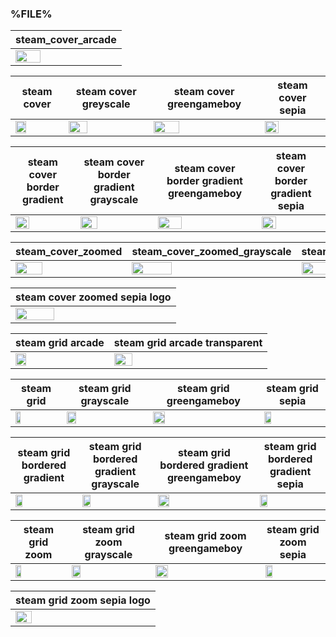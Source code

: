 ### %FILE%

| steam_cover_arcade |
|-------|
|<IMG src="steam_cover_arcade/%FILE%.png" width="50%" height="50%" />|

| steam cover | steam cover greyscale | steam cover greengameboy | steam cover sepia |
|-------|-------|-------|-------|
|<IMG src="steam_cover/%FILE%.png" width="50%" height="50%" />|<IMG src="steam_cover_greyscale/%FILE%.png" width="50%" height="50%" />|<IMG src="steam_cover_greengameboy/%FILE%.png" width="50%" height="50%" />|<IMG src="steam_cover_sepia/%FILE%.png" width="50%" height="50%" />|

| steam cover border gradient | steam cover border gradient grayscale | steam cover border gradient greengameboy | steam cover border gradient sepia |
|-------|-------|-------|-------|
|<IMG src="steam_cover_border_gradient/%FILE%.png" width="50%" height="50%" />|<IMG src="steam_cover_border_gradient_grayscale/%FILE%.png" width="50%" height="50%" />|<IMG src="steam_cover_border_gradient_greengameboy/%FILE%.png" width="50%" height="50%" />|<IMG src="steam_cover_border_gradient_sepia/%FILE%.png" width="50%" height="50%" />|

| steam_cover_zoomed | steam_cover_zoomed_grayscale | steam_cover_zoomed_greengameboy | steam_cover_zoomed_sepia |
|-------|-------|-------|-------|
|<IMG src="steam_cover_zoomed/%FILE%.png" width="50%" height="50%" />|<IMG src="steam_cover_zoomed_grayscale/%FILE%.png" width="50%" height="50%" />|<IMG src="steam_cover_zoomed_greengameboy/%FILE%.png" width="50%" height="50%" />|<IMG src="steam_cover_zoomed_sepia/%FILE%.png" width="50%" height="50%" />|

| steam cover zoomed sepia logo | 
|-------|
|<IMG src="steam_cover_zoomed_sepia_logo/%FILE%.png" width="50%" height="50%" />|

| steam grid arcade | steam grid arcade transparent |
|-------|-------|
|<IMG src="steam_grid_arcade/%FILE%.png" width="35%" height="35%" />|<IMG src="steam_grid_arcade_transparent/%FILE%.png" width="35%" height="35%" />|

| steam grid | steam grid grayscale | steam grid greengameboy | steam grid sepia |
|-------|-------|-------|-------|
|<IMG src="steam_grid/%FILE%.png" width="35%" height="35%" />|<IMG src="steam_grid_grayscale/%FILE%.png" width="35%" height="35%" />|<IMG src="steam_grid_greengameboy/%FILE%.png" width="35%" height="35%" />|<IMG src="steam_grid_sepia/%FILE%.png" width="35%" height="35%" />|

| steam grid bordered gradient | steam grid bordered gradient grayscale | steam grid bordered gradient greengameboy | steam grid bordered gradient sepia |
|-------|-------|-------|-------|
|<IMG src="steam_grid_bordered_gradient/%FILE%.png" width="35%" height="35%" />|<IMG src="steam_grid_bordered_gradient_grayscale/%FILE%.png" width="35%" height="35%" />|<IMG src="steam_grid_bordered_gradient_greengameboy/%FILE%.png" width="35%" height="35%" />|<IMG src="steam_grid_bordered_gradient_sepia/%FILE%.png" width="35%" height="35%" />|

| steam grid zoom | steam grid zoom grayscale | steam grid zoom greengameboy | steam grid zoom sepia |
|-------|-------|-------|-------|
|<IMG src="steam_grid_zoom/%FILE%.png" width="35%" height="35%" />|<IMG src="steam_grid_zoom_grayscale/%FILE%.png" width="35%" height="35%" />|<IMG src="steam_grid_zoom_greengameboy/%FILE%.png" width="35%" height="35%" />|<IMG src="steam_grid_zoom_sepia/%FILE%.png" width="35%" height="35%" />|

| steam grid zoom sepia logo |
|-------|
|<IMG src="steam_grid_zoom_sepia_logo/%FILE%.png" width="35%" height="35%" />|
